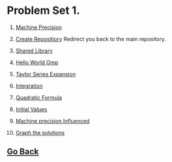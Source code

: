 # Problem Set 1.

1. [Machine Precision](https://github.com/Alekoll/Math4610/tree/master/Homework/HW_Set_1/Problem_1)

1. [Create Repositiory](https://github.com/Alekoll/Math4610)
   Redirect you back to the main repository.

1. [Shared Library]()

1. [Hello World Omp]()

1. [Taylor Series Expansion]()

1. [Integration]()

1. [Quadratic Formula]()

1. [Initial Values]()

1. [Machine precision Influenced]()

1. [Graph the solutions]()

## [Go Back](https://github.com/Alekoll/Math4610)

